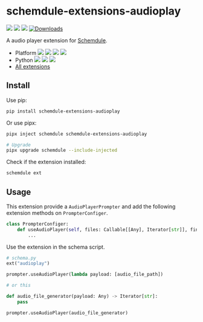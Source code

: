 # schemdule-extensions-audioplay

![](https://github.com/StardustDL/schemdule/workflows/CI/badge.svg) ![](https://img.shields.io/github/license/StardustDL/schemdule.svg) [![](https://img.shields.io/pypi/v/schemdule-extensions-audioplay.svg?logo=pypi)](https://pypi.org/project/schemdule-extensions-audioplay/) [![Downloads](https://pepy.tech/badge/schemdule-extensions-audioplay)](https://pepy.tech/project/schemdule-extensions-audioplay)

A audio player extension for 
[Schemdule](https://github.com/StardustDL/schemdule).

- Platform ![](https://img.shields.io/badge/Linux-yes-success?logo=linux) ![](https://img.shields.io/badge/Windows-yes-success?logo=windows) ![](https://img.shields.io/badge/MacOS-yes-success?logo=apple) ![](https://img.shields.io/badge/BSD-yes-success?logo=freebsd)
- Python ![](https://img.shields.io/pypi/implementation/schemdule.svg?logo=pypi) ![](https://img.shields.io/pypi/pyversions/schemdule.svg?logo=pypi) ![](https://img.shields.io/pypi/wheel/schemdule.svg?logo=pypi)
- [All extensions](https://pypi.org/search/?q=schemdule)

## Install

Use pip:

```sh
pip install schemdule-extensions-audioplay
```

Or use pipx:

```sh
pipx inject schemdule schemdule-extensions-audioplay

# Upgrade
pipx upgrade schemdule --include-injected
```

Check if the extension installed:

```sh
schemdule ext
```

## Usage

This extension provide a `AudioPlayerPrompter` and add the following extension methods on `PrompterConfiger`.

```python
class PrompterConfiger:
    def useAudioPlayer(self, files: Callable[[Any], Iterator[str]], final: bool = False)) -> "PrompterConfiger":
        ...
```

Use the extension in the schema script.

```python
# schema.py
ext("audioplay")

prompter.useAudioPlayer(lambda payload: [audio_file_path])

# or this

def audio_file_generator(payload: Any) -> Iterator[str]:
    pass

prompter.useAudioPlayer(audio_file_generator)
```

